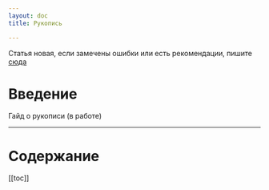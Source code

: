 ```yaml
---
layout: doc
title: Рукопись

---
```


Статья новая, если замечены ошибки или есть рекомендации, пишите [сюда](https://t.me/+0FenFqgmSOsxNmRi)

# Введение

Гайд о рукописи (в работе)

-----

# Содержание 

[[toc]]

# 
